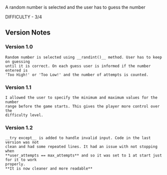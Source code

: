 A random number is selected and the user has to guess the number

DIFFICULTY - 3/4

## Version Notes

### Version 1.0
    Random number is selected using __randint()__ method. User has to keep on guessing
    until it is correct. On each guess user is informed if the number entered is 
    'Too High!' or 'Too Low!' and the number of attempts is counted.

### Version 1.1
    I allowed the user to specify the minimum and maximum values for the number
    range before the game starts. This gives the player more control over the
    difficulty level. 

### Version 1.2
    __try except__ is added to handle invalid input. Code in the last version was not 
    clean and had some repeated lines. It had an issue with not stopping when 
    **user_attempts == max_attempts** and so it was set to 1 at start just for it to work
    properly. 
    **It is now cleaner and more readable**